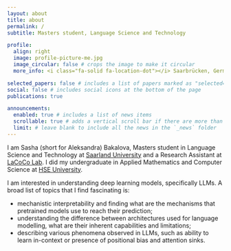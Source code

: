 ```yaml
---
layout: about
title: about
permalink: /
subtitle: Masters student, Language Science and Technology

profile:
  align: right
  image: profile-picture-me.jpg
  image_circular: false # crops the image to make it circular
  more_info: <i class="fa-solid fa-location-dot"></i> Saarbrücken, Germany

selected_papers: false # includes a list of papers marked as "selected={true}"
social: false # includes social icons at the bottom of the page
publications: true

announcements:
  enabled: true # includes a list of news items
  scrollable: true # adds a vertical scroll bar if there are more than 3 news items
  limit: # leave blank to include all the news in the `_news` folder
---
```


I am Sasha (short for Aleksandra) Bakalova, Masters student in Language Science and Technology at [Saarland University](https://www.uni-saarland.de/en/home.html) and a Research Assistant at [LaCoCo Lab](https://lacoco-lab.github.io/home/). I did my undergraduate in Applied Mathematics and Computer Science at [HSE University](https://www.hse.ru/en/).

I am interested in understanding deep learning models, specifically LLMs. A broad list of topics that I find fascinating is:
- mechanistic interpretability and finding what are the mechanisms that pretrained models use to reach their prediction;
- understanding the difference between architectures used for language modelling, what are their inherent capabilities and limitations;
- describing various phenomena observed in LLMs, such as ability to learn in-context or presence of positional bias and attention sinks.